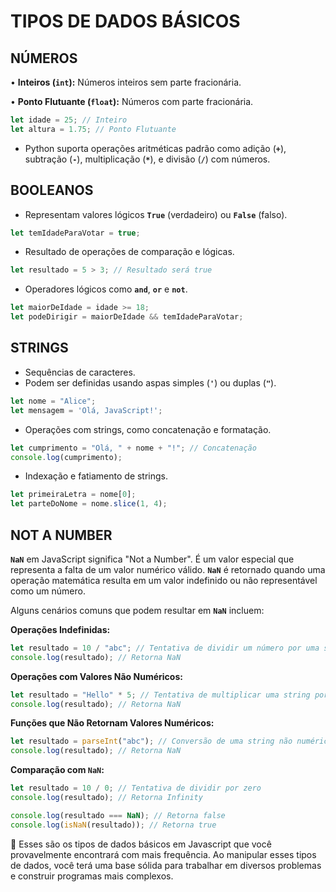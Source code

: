 # TIPOS DE DADOS BÁSICOS

## NÚMEROS

• **Inteiros (`int`):** Números inteiros sem parte fracionária.

• **Ponto Flutuante (`float`):** Números com parte fracionária.

```jsx
let idade = 25; // Inteiro
let altura = 1.75; // Ponto Flutuante
```

- Python suporta operações aritméticas padrão como adição (**`+`**), subtração (**`-`**), multiplicação (**`*`**), e divisão (**`/`**) com números.

## BOOLEANOS

- Representam valores lógicos **`True`** (verdadeiro) ou **`False`** (falso).

```jsx
let temIdadeParaVotar = true;
```

- Resultado de operações de comparação e lógicas.

```jsx
let resultado = 5 > 3; // Resultado será true
```

- Operadores lógicos como **`and`**, **`or`** e **`not`**.

```jsx
let maiorDeIdade = idade >= 18;
let podeDirigir = maiorDeIdade && temIdadeParaVotar;
```

## STRINGS

- Sequências de caracteres.
- Podem ser definidas usando aspas simples (**`'`**) ou duplas (**`"`**).

```jsx
let nome = "Alice";
let mensagem = 'Olá, JavaScript!';
```

- Operações com strings, como concatenação e formatação.

```jsx
let cumprimento = "Olá, " + nome + "!"; // Concatenação
console.log(cumprimento);
```

- Indexação e fatiamento de strings.

```jsx
let primeiraLetra = nome[0];
let parteDoNome = nome.slice(1, 4);
```

## **NOT A NUMBER**

**`NaN`** em JavaScript significa "Not a Number". É um valor especial que representa a falta de um valor numérico válido. **`NaN`** é retornado quando uma operação matemática resulta em um valor indefinido ou não representável como um número.

Alguns cenários comuns que podem resultar em **`NaN`** incluem:

**Operações Indefinidas:**

```jsx
let resultado = 10 / "abc"; // Tentativa de dividir um número por uma string
console.log(resultado); // Retorna NaN
```

**Operações com Valores Não Numéricos:**

```jsx
let resultado = "Hello" * 5; // Tentativa de multiplicar uma string por um número
console.log(resultado); // Retorna NaN
```

**Funções que Não Retornam Valores Numéricos:**

```jsx
let resultado = parseInt("abc"); // Conversão de uma string não numérica para inteiro
console.log(resultado); // Retorna NaN
```

**Comparação com `NaN`:**

```jsx
let resultado = 10 / 0; // Tentativa de dividir por zero
console.log(resultado); // Retorna Infinity

console.log(resultado === NaN); // Retorna false
console.log(isNaN(resultado)); // Retorna true
```

<aside>
📢 Esses são os tipos de dados básicos em Javascript que você provavelmente encontrará com mais frequência. Ao manipular esses tipos de dados, você terá uma base sólida para trabalhar em diversos problemas e construir programas mais complexos.

</aside>